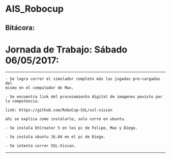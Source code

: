 # AIS_Robocup

## Bitácora:

# Jornada de Trabajo: Sábado 06/05/2017:

-----------------------------------------------------------------------------

	- Se logra correr el simulador completo más las jugadas pre-cargadas del
	mismo en el computador de Max.

	- Se encuentra link del procesamiento digital de imagenes povisto por
	la competencia.

	link: https://github.com/RoboCup-SSL/ssl-vision

	ahi se explica como instalarlo, solo corre en ubuntu.

	- Se instala QtCreator 5 en los pc de Felipe, Max y Diego.

	- Se instala ubuntu 16.04 en el pc de Diego.

	- Se intenta correr SSL-Vision.

-----------------------------------------------------------------------------